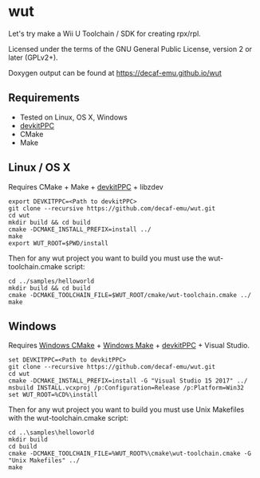 # wut
Let's try make a Wii U Toolchain / SDK for creating rpx/rpl.

Licensed under the terms of the GNU General Public License, version 2 or later (GPLv2+).

Doxygen output can be found at https://decaf-emu.github.io/wut

## Requirements
- Tested on Linux, OS X, Windows
- [devkitPPC](https://devkitpro.org/wiki/Getting_Started/devkitPPC)
- CMake
- Make

## Linux / OS X
Requires CMake + Make + [devkitPPC](https://devkitpro.org/wiki/Getting_Started/devkitPPC) + libzdev

```
export DEVKITPPC=<Path to devkitPPC>
git clone --recursive https://github.com/decaf-emu/wut.git
cd wut
mkdir build && cd build
cmake -DCMAKE_INSTALL_PREFIX=install ../
make
export WUT_ROOT=$PWD/install
```

Then for any wut project you want to build you must use the wut-toolchain.cmake script:

```
cd ../samples/helloworld
mkdir build && cd build
cmake -DCMAKE_TOOLCHAIN_FILE=$WUT_ROOT/cmake/wut-toolchain.cmake ../
make
```

## Windows
Requires [Windows CMake](https://cmake.org/download/) + [Windows Make](http://gnuwin32.sourceforge.net/packages/make.htm) + [devkitPPC](https://devkitpro.org/wiki/Getting_Started/devkitPPC) + Visual Studio.

```
set DEVKITPPC=<Path to devkitPPC>
git clone --recursive https://github.com/decaf-emu/wut.git
cd wut
cmake -DCMAKE_INSTALL_PREFIX=install -G "Visual Studio 15 2017" ../
msbuild INSTALL.vcxproj /p:Configuration=Release /p:Platform=Win32
set WUT_ROOT=%CD%\install
```

Then for any wut project you want to build you must use Unix Makefiles with the wut-toolchain.cmake script:

```
cd ..\samples\helloworld
mkdir build
cd build
cmake -DCMAKE_TOOLCHAIN_FILE=%WUT_ROOT%\cmake\wut-toolchain.cmake -G "Unix Makefiles" ../
make
```
